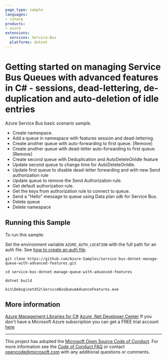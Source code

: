 ```yaml
---
page_type: sample
languages:
- csharp
products:
- azure
extensions:
  services: Service-Bus
  platforms: dotnet
---
```


# Getting started on managing Service Bus Queues with advanced features in C# - sessions, dead-lettering, de-duplication and auto-deletion of idle entries #

 Azure Service Bus basic scenario sample.
 - Create namespace.
 - Add a queue in namespace with features session and dead-lettering.
 - Create another queue with auto-forwarding to first queue. [Remove]
 - Create another queue with dead-letter auto-forwarding to first queue. [Remove]
 - Create second queue with Deduplication and AutoDeleteOnIdle feature
 - Update second queue to change time for AutoDeleteOnIdle.
 - Update first queue to disable dead-letter forwarding and with new Send authorization rule
 - Update queue to remove the Send Authorization rule.
 - Get default authorization rule.
 - Get the keys from authorization rule to connect to queue.
 - Send a "Hello" message to queue using Data plan sdk for Service Bus.
 - Delete queue
 - Delete namespace


## Running this Sample ##

To run this sample:

Set the environment variable `AZURE_AUTH_LOCATION` with the full path for an auth file. See [how to create an auth file](https://github.com/Azure/azure-libraries-for-net/blob/master/AUTH.md).

    git clone https://github.com/Azure-Samples/service-bus-dotnet-manage-queue-with-advanced-features.git

    cd service-bus-dotnet-manage-queue-with-advanced-features

    dotnet build

    bin\Debug\net452\ServiceBusQueueAdvanceFeatures.exe

## More information ##

[Azure Management Libraries for C#](https://github.com/Azure/azure-sdk-for-net/tree/Fluent)
[Azure .Net Developer Center](https://azure.microsoft.com/en-us/develop/net/)
If you don't have a Microsoft Azure subscription you can get a FREE trial account [here](http://go.microsoft.com/fwlink/?LinkId=330212)

---

This project has adopted the [Microsoft Open Source Code of Conduct](https://opensource.microsoft.com/codeofconduct/). For more information see the [Code of Conduct FAQ](https://opensource.microsoft.com/codeofconduct/faq/) or contact [opencode@microsoft.com](mailto:opencode@microsoft.com) with any additional questions or comments.